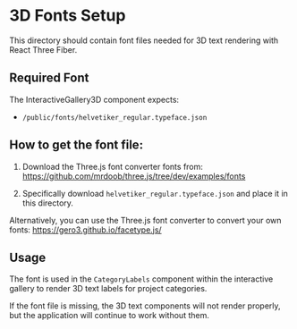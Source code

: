 # 3D Fonts Setup

This directory should contain font files needed for 3D text rendering with React Three Fiber.

## Required Font

The InteractiveGallery3D component expects:
- `/public/fonts/helvetiker_regular.typeface.json`

## How to get the font file:

1. Download the Three.js font converter fonts from:
   https://github.com/mrdoob/three.js/tree/dev/examples/fonts

2. Specifically download `helvetiker_regular.typeface.json` and place it in this directory.

Alternatively, you can use the Three.js font converter to convert your own fonts:
https://gero3.github.io/facetype.js/

## Usage

The font is used in the `CategoryLabels` component within the interactive gallery to render 3D text labels for project categories.

If the font file is missing, the 3D text components will not render properly, but the application will continue to work without them.
